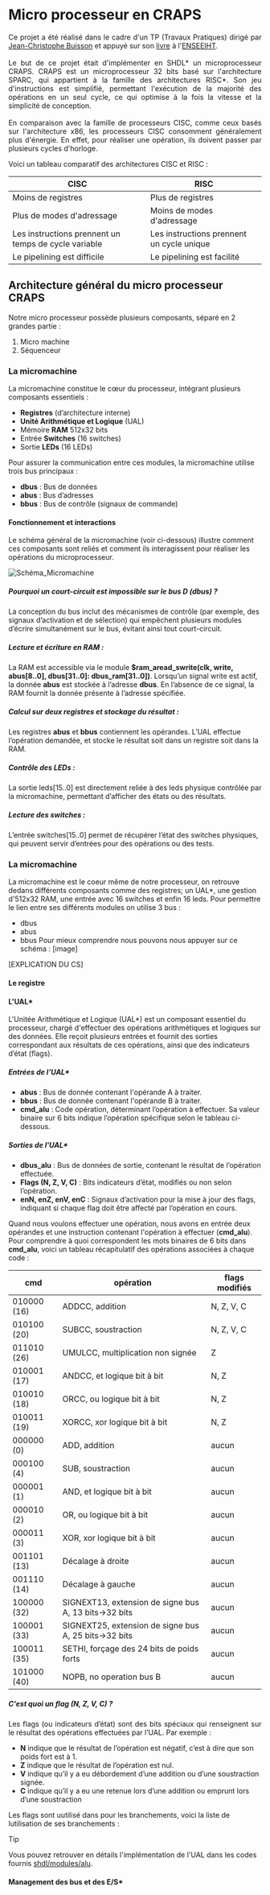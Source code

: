 # Micro processeur en CRAPS
<p style="text-align: justify;">
    Ce projet a été réalisé dans le cadre d'un TP (Travaux Pratiques) dirigé par  <a href="https://fr.linkedin.com/in/jean-christophe-buisson">Jean-Christophe Buisson</a> et appuyé sur son  <a href="https://amazon.fr/stores/Jean-Christophe-Buisson/author/B004N2KQXM">livre</a> à l'<a href="https://www.enseeiht.fr/">ENSEEIHT</a>.
    <br><br>
    Le but de ce projet était d'implémenter en SHDL* un microprocesseur CRAPS. CRAPS est un microprocesseur 32 bits basé sur l'architecture SPARC, qui appartient à la famille des architectures RISC*. Son jeu d'instructions est simplifié, permettant l'exécution de la majorité des opérations en un seul cycle, ce qui optimise à la fois la vitesse et la simplicité de conception.
    <br><br>
    En comparaison avec la famille de processeurs CISC, comme ceux basés sur l'architecture x86, les processeurs CISC consomment généralement plus d'énergie. En effet, pour réaliser une opération, ils doivent passer par plusieurs cycles d'horloge.
</p>

Voici un tableau comparatif des architectures CISC et RISC :

| **CISC**                                            | **RISC**                                          |
|-----------------------------------------------------|---------------------------------------------------|
| Moins de registres                                  | Plus de registres                                 |
| Plus de modes d'adressage                           | Moins de modes d'adressage                        |
| Les instructions prennent un temps de cycle variable| Les instructions prennent un cycle unique         |
| Le pipelining est difficile                         | Le pipelining est facilité                        |
</p>



## Architecture général du micro processeur CRAPS
Notre micro processeur possède plusieurs composants, séparé en 2 grandes partie :
1. Micro machine
2. Séquenceur



### La micromachine

La micromachine constitue le cœur du processeur, intégrant plusieurs composants essentiels :
- **Registres** (d’architecture interne)
- **Unité Arithmétique et Logique** (UAL)
- Mémoire **RAM** 512x32 bits
- Entrée **Switches** (16 switches)
- Sortie **LEDs** (16 LEDs)

Pour assurer la communication entre ces modules, la micromachine utilise trois bus principaux :
- **dbus** : Bus de données
- **abus** : Bus d’adresses
- **bbus** : Bus de contrôle (signaux de commande)

#### Fonctionnement et interactions
Le schéma général de la micromachine (voir ci-dessous) illustre comment ces composants sont reliés et comment ils interagissent pour réaliser les opérations du microprocesseur.

![Schéma_Micromachine](./doc/MICROMACHINE.svg)

##### Pourquoi un court-circuit est impossible sur le bus D (dbus) ?
La conception du bus inclut des mécanismes de contrôle (par exemple, des signaux d’activation et de sélection) qui empêchent plusieurs modules d’écrire simultanément sur le bus, évitant ainsi tout court-circuit.

##### Lecture et écriture en RAM :
La RAM est accessible via le module **$ram_aread_swrite(clk, write, abus[8..0], dbus[31..0]: dbus_ram[31..0])**. Lorsqu’un signal write est actif, la donnée **abus** est stockée à l’adresse **dbus**. En l’absence de ce signal, la RAM fournit la donnée présente à l’adresse spécifiée.

##### Calcul sur deux registres et stockage du résultat :
Les registres **abus** et **bbus** contiennent les opérandes. L’UAL effectue l’opération demandée, et stocke le résultat soit dans un registre soit dans la RAM.

##### Contrôle des LEDs :
La sortie leds[15..0] est directement reliée à des leds physique contrôlée par la micromachine, permettant d’afficher des états ou des résultats.

##### Lecture des switches :
L’entrée switches[15..0] permet de récupérer l’état des switches physiques, qui peuvent servir d’entrées pour des opérations ou des tests.

### La micromachine
La micromachine est le coeur même de notre processeur, on retrouve dedans différents composants comme des registres; un UAL*, une gestion d'512x32 RAM, une entrée avec 16 switches et enfin 16 leds.
Pour permettre le lien entre ses différents modules on utilise 3 bus :
- dbus
- abus
- bbus
Pour mieux comprendre nous pouvons nous appuyer sur ce schéma : 
[image]

[EXPLICATION DU CS]
#### Le registre
#### L'UAL*
L'Unitée Arithmétique et Logique (UAL*) est un composant essentiel du processeur, chargé d'effectuer des opérations arithmétiques et logiques sur des données. Elle reçoit plusieurs entrées et fournit des sorties correspondant aux résultats de ces opérations, ainsi que des indicateurs d’état (flags).

##### Entrées de l'UAL*
- **abus** : Bus de donnée contenant l'opérande A à traiter.
- **bbus** : Bus de donnée contenant l'opérande B à traiter.
- **cmd_alu** : Code opération, déterminant l’opération à effectuer. Sa valeur binaire sur 6 bits indique l’opération spécifique selon le tableau ci-dessous.

##### Sorties de l'UAL*
- **dbus_alu** : Bus de données de sortie, contenant le résultat de l’opération effectuée.
- **Flags (N, Z, V, C)** : Bits indicateurs d’état, modifiés ou non selon l’opération.
- **enN, enZ, enV, enC** : Signaux d’activation pour la mise à jour des flags, indiquant si chaque flag doit être affecté par l’opération en cours.


Quand nous voulons effectuer une opération, nous avons en entrée deux opérandes et une instruction contenant l'opération à effectuer (**cmd_alu**). Pour comprendre à quoi correspondent les mots binaires de 6 bits dans **cmd_alu**, voici un tableau récapitulatif des opérations associées à chaque code :

| cmd         | opération                                            | flags modifiés      |
|-------------|------------------------------------------------------|---------------------|
| 010000 (16) | ADDCC, addition                                      | N, Z, V, C          |
| 010100 (20) | SUBCC, soustraction                                  | N, Z, V, C          |
| 011010 (26) | UMULCC, multiplication non signée                    | Z                   |
| 010001 (17) | ANDCC, et logique bit à bit                          | N, Z                |
| 010010 (18) | ORCC, ou logique bit à bit                           | N, Z                |
| 010011 (19) | XORCC, xor logique bit à bit                         | N, Z                |
| 000000 (0)  | ADD, addition                                        | aucun               |
| 000100 (4)  | SUB, soustraction                                    | aucun               |
| 000001 (1)  | AND, et logique bit à bit                            | aucun               |
| 000010 (2)  | OR, ou logique bit à bit                             | aucun               |
| 000011 (3)  | XOR, xor logique bit à bit                           | aucun               |
| 001101 (13) | Décalage à droite                                    | aucun               |
| 001110 (14) | Décalage à gauche                                    | aucun               |
| 100000 (32) | SIGNEXT13, extension de signe bus A, 13 bits→32 bits | aucun               |
| 100001 (33) | SIGNEXT25, extension de signe bus A, 25 bits→32 bits | aucun               |
| 100011 (35) | SETHI, forçage des 24 bits de poids forts            | aucun               |
| 101000 (40) | NOPB, no operation bus B                             | aucun               |

##### C'est quoi un flag (N, Z, V, C) ?
<p style="text-align: justify;">
    Les flags (ou indicateurs d’état) sont des bits spéciaux qui renseignent sur le résultat des opérations effectuées par l’UAL. Par exemple :
</p>

- **N** indique que le résultat de l’opération est négatif, c’est à dire que son poids fort est à 1.
- **Z** indique que le résultat de l’opération est nul.
- **V** indique qu’il y a eu débordement d’une addition ou d’une soustraction signée.
- **C** indique qu’il y a eu une retenue lors d’une addition ou emprunt lors d’une soustraction

Les flags sont uutilisé dans pour les branchements, voici la liste de lutilisation de ses branchements :

> [!TIP]
> Vous pouvez retrouver en détails l'implémentation de l'UAL dans les codes fournis [shdl/modules/alu](https://github.com/Darcolosse/craps-microprocessor/blob/main/shdl/modules/alu).


#### Management des bus et des E/S*
